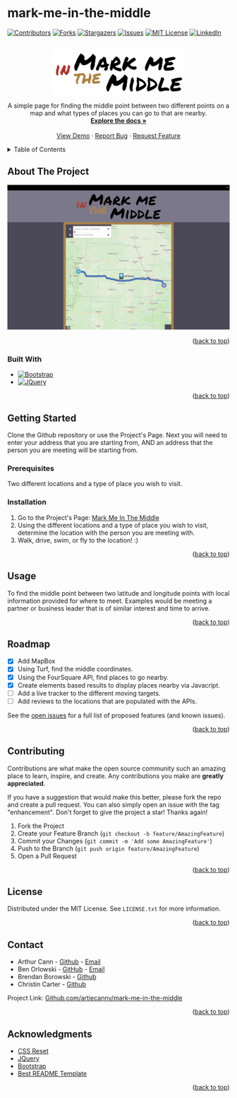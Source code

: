 # mark-me-in-the-middle
<a name="Mark Me in the Middle"></a>

<!-- PROJECT SHIELDS -->

[![Contributors][contributors-shield]][contributors-url]
[![Forks][forks-shield]][forks-url]
[![Stargazers][stars-shield]][stars-url]
[![Issues][issues-shield]][issues-url]
[![MIT License][license-shield]][license-url]
[![LinkedIn][linkedin-shield]][linkedin-url]

<!-- PROJECT LOGO -->
<br />
<div align="center">
  <a href="https://github.com/artiecannv/mark-me-in-the-middle">
    <img src="assets/images/final_logo.png" alt="Logo" height="100">
  </a>
  <p align="center">
    A simple page for finding the middle point between two different points on a map and what types of places you can go to that are nearby.
    <br />
    <a href="https://github.com/users/artiecannv/projects/1"><strong>Explore the docs »</strong></a>
    <br />
    <br />
    <a href="https://artiecannv.github.io/mark-me-in-the-middle/">View Demo</a>
    ·
    <a href="https://github.com/artiecannv/mark-me-in-the-middle/issues">Report Bug</a>
    ·
    <a href="https://github.com/artiecannv/mark-me-in-the-middle/issues">Request Feature</a>
  </p>
</div>



<!-- TABLE OF CONTENTS -->
<details>
  <summary>Table of Contents</summary>
  <ol>
    <li>
      <a href="#about-the-project">About The Project</a>
      <ul>
        <li><a href="#built-with">Built With</a></li>
      </ul>
    </li>
    <li>
      <a href="#getting-started">Getting Started</a>
      <ul>
        <li><a href="#prerequisites">Prerequisites</a></li>
        <li><a href="#installation">Installation</a></li>
      </ul>
    </li>
    <li><a href="#usage">Usage</a></li>
    <li><a href="#roadmap">Roadmap</a></li>
    <li><a href="#contributing">Contributing</a></li>
    <li><a href="#license">License</a></li>
    <li><a href="#contact">Contact</a></li>
    <li><a href="#acknowledgments">Acknowledgments</a></li>
  </ol>
</details>



<!-- ABOUT THE PROJECT -->
## About The Project

[![Product Name Screen Shot][product-screenshot]](https://artiecannv.github.io/mark-me-in-the-middle/)


<p align="right">(<a href="#readme-top">back to top</a>)</p>



### Built With

* [![Bootstrap][Bootstrap.com]][Bootstrap-url]
* [![JQuery][JQuery.com]][JQuery-url]

<p align="right">(<a href="#readme-top">back to top</a>)</p>



<!-- GETTING STARTED -->
## Getting Started

 Clone the Github repository or use the Project's Page.
 Next you will need to enter your address that you are starting from, AND an address that the person you are meeting will be starting from.

### Prerequisites

Two different locations and a type of place you wish to visit.

### Installation

1. Go to the Project's Page: [Mark Me In The Middle](https://artiecannv.github.io/mark-me-in-the-middle/)
2. Using the different locations and a type of place you wish to visit, determine the location with the person you are meeting with.
3. Walk, drive, swim, or fly to the location! :) 
<p align="right">(<a href="#readme-top">back to top</a>)</p>


<!-- USAGE EXAMPLES -->
## Usage

To find the middle point between two latitude and longitude points with local information provided for where to meet.
 Examples would be meeting a partner or business leader that is of similar interest and time to arrive.


<p align="right">(<a href="#readme-top">back to top</a>)</p>



<!-- ROADMAP -->
## Roadmap

- [X] Add MapBox  
- [X] Using Turf, find the middle coordinates.
- [X] Using the FourSquare API, find places to go nearby.
- [X] Create elements based results to display places nearby via Javacript.
- [ ] Add a live tracker to the different moving targets.
- [ ] Add reviews to the locations that are populated with the APIs.

See the [open issues](https://github.com/artiecannv/mark-me-in-the-middle/issues) for a full list of proposed features (and known issues).

<p align="right">(<a href="#readme-top">back to top</a>)</p>



<!-- CONTRIBUTING -->
## Contributing

Contributions are what make the open source community such an amazing place to learn, inspire, and create. Any contributions you make are **greatly appreciated**.

If you have a suggestion that would make this better, please fork the repo and create a pull request. You can also simply open an issue with the tag "enhancement".
Don't forget to give the project a star! Thanks again!

1. Fork the Project
2. Create your Feature Branch (`git checkout -b feature/AmazingFeature`)
3. Commit your Changes (`git commit -m 'Add some AmazingFeature'`)
4. Push to the Branch (`git push origin feature/AmazingFeature`)
5. Open a Pull Request

<p align="right">(<a href="#readme-top">back to top</a>)</p>



<!-- LICENSE -->
## License

Distributed under the MIT License. See `LICENSE.txt` for more information.

<p align="right">(<a href="#readme-top">back to top</a>)</p>



<!-- CONTACT -->
## Contact
* Arthur Cann -      [Github](https://github.com/artiecannv) - [Email](mailTo:thefiftharthur@gmail.com)
* Ben Orlowski - [GitHub](https://github/pick1100)  -  [Email](mailTo:BenOrlowski@Me.com)
* Brendan Borowski - [Github](https://Github.com/loudwhisperer)
* Christin Carter - [Github](https://Github.com/porkchoppy)

Project Link: [Github.com/artiecannv/mark-me-in-the-middle](https://github.com/artiecannv/mark-me-in-the-middle)

<p align="right">(<a href="#readme-top">back to top</a>)</p>



<!-- ACKNOWLEDGMENTS -->
## Acknowledgments
* [CSS Reset](https://github.com/elad2412/the-new-css-reset)
* [JQuery](www.JQuery-url)
* [Bootstrap](https://getbootstrap.com)
* [Best README Template](https://github.com/othneildrew/Best-README-Template)

<p align="right">(<a href="#readme-top">back to top</a>)</p>



<!-- MARKDOWN LINKS & IMAGES -->
<!-- https://www.markdownguide.org/basic-syntax/#reference-style-links -->
[contributors-shield]: https://img.shields.io/github/contributors/artiecannv/mark-me-in-the-middle.svg?style=for-the-badge
[contributors-url]: https://github.com/artiecannv/mark-me-in-the-middle/graphs/contributors
[forks-shield]: https://img.shields.io/github/forks/artiecannv/mark-me-in-the-middle.svg?style=for-the-badge
[forks-url]: https://github.com/artiecannv/mark-me-in-the-middle/network/members
[stars-shield]: https://img.shields.io/github/stars/artiecannv/mark-me-in-the-middle.svg?style=for-the-badge
[stars-url]: https://github.com/artiecannv/mark-me-in-the-middle/stargazers
[issues-shield]: https://img.shields.io/github/issues/artiecannv/mark-me-in-the-middle.svg?style=for-the-badge
[issues-url]: https://github.com/artiecannv/mark-me-in-the-middle/issues
[license-shield]: https://img.shields.io/github/license/artiecannv/mark-me-in-the-middle.svg?style=for-the-badge
[license-url]: https://github.com/artiecannv/mark-me-in-the-middle/blob/master/LICENSE.txt
[linkedin-shield]: https://img.shields.io/badge/-LinkedIn-black.svg?style=for-the-badge&logo=linkedin&colorB=555
[linkedin-url]: https://linkedin.com/in/linkedin_username
[product-screenshot]: /assets/images/screenshot.png
[Bootstrap.com]: https://img.shields.io/badge/Bootstrap-563D7C?style=for-the-badge&logo=bootstrap&logoColor=white
[Bootstrap-url]: https://getbootstrap.com
[JQuery.com]: https://img.shields.io/badge/jQuery-0769AD?style=for-the-badge&logo=jquery&logoColor=white
[JQuery-url]: https://jquery.com 
